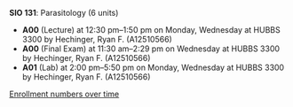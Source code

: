 **SIO 131**: Parasitology (6 units)

- **A00** (Lecture) at 12:30 pm–1:50 pm on Monday, Wednesday at HUBBS 3300 by Hechinger, Ryan F. (A12510566)
- **A00** (Final Exam) at 11:30 am–2:29 pm on Wednesday at HUBBS 3300 by Hechinger, Ryan F. (A12510566)
- **A01** (Lab) at 2:00 pm–5:50 pm on Monday, Wednesday at HUBBS 3300 by Hechinger, Ryan F. (A12510566)

[Enrollment numbers over time](./SIO131.tsv)
